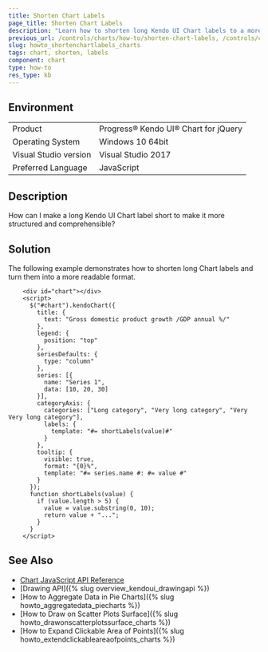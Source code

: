 ```yaml
---
title: Shorten Chart Labels
page_title: Shorten Chart Labels
description: "Learn how to shorten long Kendo UI Chart labels to a more readable format."
previous_url: /controls/charts/how-to/shorten-chart-labels, /controls/charts/how-to/appearance/shorten-chart-labels
slug: howto_shortenchartlabels_charts
tags: chart, shorten, labels
component: chart
type: how-to
res_type: kb
---
```


## Environment

<table>
 <tr>
  <td>Product</td>
  <td>Progress® Kendo UI® Chart for jQuery</td>
 </tr>
 <tr>
  <td>Operating System</td>
  <td>Windows 10 64bit</td>
 </tr>
 <tr>
  <td>Visual Studio version</td>
  <td>Visual Studio 2017</td>
 </tr>
 <tr>
  <td>Preferred Language</td>
  <td>JavaScript</td>
 </tr>
</table>

## Description

How can I make a long Kendo UI Chart label short to make it more structured and comprehensible?

## Solution

The following example demonstrates how to shorten long Chart labels and turn them into a more readable format.

```dojo
    <div id="chart"></div>
    <script>
      $("#chart").kendoChart({
        title: {
          text: "Gross domestic product growth /GDP annual %/"
        },
        legend: {
          position: "top"
        },
        seriesDefaults: {
          type: "column"
        },
        series: [{
          name: "Series 1",
          data: [10, 20, 30]
        }],
        categoryAxis: {
          categories: ["Long category", "Very long category", "Very Very long category"],
          labels: {
            template: "#= shortLabels(value)#"
          }
        },
        tooltip: {
          visible: true,
          format: "{0}%",
          template: "#= series.name #: #= value #"
        }
      });
      function shortLabels(value) {
        if (value.length > 5) {
          value = value.substring(0, 10);
          return value + "...";
        }
      }
    </script>
```

## See Also

* [Chart JavaScript API Reference](/api/javascript/dataviz/ui/chart)
* [Drawing API]({% slug overview_kendoui_drawingapi %})
* [How to Aggregate Data in Pie Charts]({% slug howto_aggregatedata_piecharts %})
* [How to Draw on Scatter Plots Surface]({% slug howto_drawonscatterplotssurface_charts %})
* [How to Expand Clickable Area of Points]({% slug howto_extendclickableareaofpoints_charts %})
